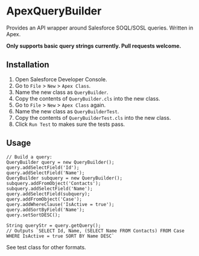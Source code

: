 # ApexQueryBuilder
Provides an API wrapper around Salesforce SOQL/SOSL queries. Written in Apex.

**Only supports basic query strings currently. Pull requests welcome.**

## Installation 

1. Open Salesforce Developer Console.
2. Go to `File` > `New` > `Apex Class`.
3. Name the new class as `QueryBuilder`.
4. Copy the contents of `QueryBuilder.cls` into the new class.
5. Go to `File` > `New` > `Apex Class` again.
6. Name the new class as `QueryBuilderTest`.
7. Copy the contents of `QueryBuilderTest.cls` into the new class.
8. Click `Run Test` to makes sure the tests pass.

## Usage 

```
// Build a query:
QueryBuilder query = new QueryBuilder();
query.addSelectField('Id');
query.addSelectField('Name');
QueryBuilder subquery = new QueryBuilder();
subquery.addFromObject('Contacts');
subquery.addSelectField('Name');
query.addSelectField(subquery);
query.addFromObject('Case');
query.addWhereClause('IsActive = true');
query.addSortByField('Name');
query.setSortDESC();

String queryStr = query.getQuery(); 
// Outputs `SELECT Id, Name, (SELECT Name FROM Contacts) FROM Case WHERE IsActive = true SORT BY Name DESC`
```

See test class for other formats.
